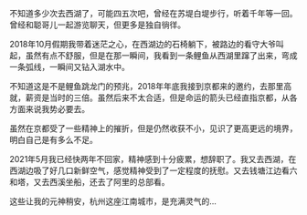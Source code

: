 不知道多少次去西湖了，可能四五次吧，曾经在苏堤白堤步行，听着千年等一回。曾经和聪哥儿一起游览聊天，但更多是独自徜徉。

2018年10月假期我带着迷茫之心，在西湖边的石椅躺下，被路边的看守大爷叫起，虽然有点不舒服，但是在那一瞬间，我看到一条鲤鱼从西湖里蹿了出来，弯成一条弧线，一瞬间又钻入湖水中。

不知道这是不是鲤鱼跳龙门的预兆，2018年年底我接到京都来的邀约，去那里高就，薪资是当时的三倍。虽然后来不太合适，但是命运的箭头已经直指京都，从各方面来说我势必要去。

虽然在京都受了一些精神上的摧折，但是仍然收获不小，见识了更高更远的境界，明白自己是有多么不足。

2021年5月我已经快两年不回家，精神感到十分疲累，想辞职了。我又去西湖，在西湖边吸了好几口新鲜空气，感觉精神受到了一定程度的抚慰。又去钱塘江边看六和塔，又去西溪坐船，还去了阿里的总部看。

这些让我的元神稍安，杭州这座江南城市，是充满灵气的...
